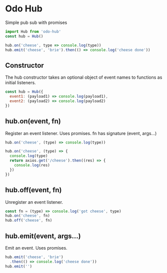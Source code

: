 # Odo Hub
Simple pub sub with promises

```js
import Hub from 'odo-hub'
const hub = Hub()

hub.on('cheese', type => console.log(type))
hub.emit('cheese', 'brie').then(() => console.log('cheese done'))
```

## Constructor

The hub constructor takes an optional object of event names to functions as initial listeners.

```js
const hub = Hub({
  event1: (payload1) => console.log(payload1),
  event2: (payload2) => console.log(payload2)
})
```

## hub.on(event, fn)

Register an event listener. Uses promises. fn has signature (event, args...)

```js
hub.on('cheese', (type) => console.log(type))

hub.on('cheese', (type) => {
  console.log(type)
  return axios.get('/cheese').then((res) => {
    console.log(res)
  })
})
```

## hub.off(event, fn)

Unregister an event listener.

```js
const fn = (type) => console.log('got cheese', type)
hub.on('cheese', fn)
hub.off('cheese', fn)
```

## hub.emit(event, args...)

Emit an event. Uses promises.

```js
hub.emit('cheese', 'brie')
  .then(() => console.log('cheese done'))
hub.emit('')
```


